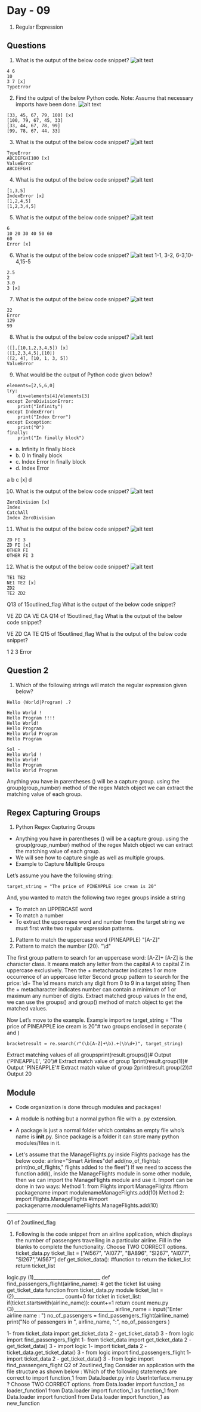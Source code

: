 # Day - 09

1. Regular Expression

## Questions

1. What is the output of the below code snippet?
![alt text](image-7.png)
```
4 6
10
3 7 [x]
TypeError
```

2. Find the output of the below Python code.
Note: Assume that necessary imports have been done.
 ![alt text](image-6.png)
```
[33, 45, 67, 79, 100] [x]
[100, 79, 67, 45, 33]
[33, 44, 67, 78, 99]
[99, 78, 67, 44, 33]
```

3. What is the output of the below code snippet?
![alt text](image-8.png)
``` 
TypeError
ABCDEFGHI100 [x]
ValueError
ABCDEFGHI
``` 
4. What is the output of the below code snippet?
![alt text](image-9.png)
```
[1,3,5]
IndexError [x]
[1,2,4,5]
[1,2,3,4,5]
```

5. What is the output of the below code snippet?
![alt text](image-10.png)
```
6
10 20 30 40 50 60
60
Error [x]
```

6. What is the output of the below code snippet?
 ![alt text](image-11.png)
1-1, 3-2, 6-3,10-4,15-5

```
2.5
2
3.0
3 [x]
```
7. What is the output of the below code snippet?
 ![alt text](image-4.png)

```
22
Error
129
99

```
8. What is the output of the below code snippet?
 ![alt text](image-3.png)
```
([],[10,1,2,3,4,5]) [x]
([1,2,3,4,5],[10])
([2, 4], [10, 1, 3, 5])
ValueError 
```

9. What would be the output of Python code given below?
```
elements=[2,5,6,0]
try:
    div=elements[4]/elements[3]
except ZeroDivisionError:
    print("Infinity")
except IndexError:
    print("Index Error")
except Exception:
    print("0")
finally:
    print("In finally block")
```
- a. Infinity
    In finally block
- b. 0
    In finally block
- c. Index Error
    In finally block
- d. Index Error
 
a
b
c [x]
d

10. What is the output of the below code snippet?
 ![alt text](image-2.png)
```
ZeroDivision [x]
Index
CatchAll
Index ZeroDivision
```
11. What is the output of the below code snippet?
 ![alt text](image-1.png)
```
ZD FI 3
ZD FI [x]
OTHER FI
OTHER FI 3
```

12. What is the output of the below code snippet?
 ![alt text](image.png)

```
TE1 TE2
NE1 TE2 [x]
ZD2
TE2 ZD2
```
Q13 of 15outlined_flag
What is the output of the below code snippet?
 
VE
ZD
CA
VE CA
Q14 of 15outlined_flag
What is the output of the below code snippet?
 
VE
ZD
CA
TE
Q15 of 15outlined_flag
What is the output of the below code snippet?
 
1
2
3
Error

## Question 2

1. Which of the following strings will match the regular expression given below?

```
Hello (World|Program) .?

Hello World !
Hello Program !!!!
Hello World!
Hello Program
Hello World Program
Hello Program

Sol -
Hello World !
Hello World!
Hello Program
Hello World Program
``` 

Anything you have in parentheses () will be a capture group. using the group(group_number) method of the regex Match object we can extract the matching value of each group.


## Regex Capturing Groups
1. Python Regex Capturing Groups
 
- Anything you have in parentheses () will be a capture group. using the group(group_number) method of the regex Match object we can extract the matching value of each group.
- We will see how to capture single as well as multiple groups.
- Example to Capture Multiple Groups

Let’s assume you have the following string:

```
target_string = "The price of PINEAPPLE ice cream is 20"
```
And, you wanted to match the following two regex groups inside a string
- To match an UPPERCASE word
- To match a number
- To extract the uppercase word and number from the target string we must first write two regular expression patterns.
1. Pattern to match the uppercase word (PINEAPPLE) "[A-Z]"
2. Pattern to match the number (20). "\d"

The first group pattern to search for an uppercase word: [A-Z]+
[A-Z] is the character class. It means match any letter from the capital A to capital Z in uppercase exclusively.
Then the + metacharacter indicates 1 or more occurrence of an uppercase letter
Second group pattern to search for the price: \d+
The \d means match any digit from 0 to 9 in a target string
Then the + metacharacter indicates number can contain a minimum of 1 or maximum any number of digits.
Extract matched group values
In the end, we can use the groups() and group() method of match object to get the matched values.
 
Now Let’s move to the example.
Example
import re
target_string = "The price of PINEAPPLE ice cream is 20"# two groups enclosed in separate ( and ) 
```
bracketresult = re.search(r"(\b[A-Z]+\b).+(\b\d+)", target_string)
```
 Extract matching values of all groupsprint(result.groups())# Output ('PINEAPPLE', '20')# Extract match value of group 1print(result.group(1))# Output 'PINEAPPLE'# Extract match value of group 2print(result.group(2))# Output 20


## Module

- Code organization is done through modules and packages!
- A module is nothing but a normal python file with a .py extension.
- A package is just a normal folder which contains an empty file who’s name is __init__.py. Since package is a folder it can store many python modules/files in it.
 

- Let's assume that the ManageFlights.py inside Flights package has the below code:
airline="Smart Airlines"def add(no_of_flights):    print(no_of_flights," flights added to the fleet")
If we need to access the function add(), inside the ManageFlights module in some other module, then we can import the ManageFlights module and use it.
Import can be done in two ways:
Method 1:
from Flights import ManageFlights #from packagename import modulenameManageFlights.add(10)
Method 2:
import Flights.ManageFlights #import packagename.modulenameFlights.ManageFlights.add(10)

<hr>

Q1 of 2outlined_flag
1. Following is the code snippet from an airline application, which displays the number of passengers travelling in a particular airline.
Fill in the blanks to complete the functionality.
Choose TWO CORRECT options.
ticket_data.py
ticket_list = ["AI567", "AI077", "BA896", "SI267", "AI077", "SI267","AI567"]
def get_ticket_data():  #function to return the ticket_list
    return ticket_list
    
logic.py
(1)____________________________
def find_passengers_flight(airline_name):
    # get the ticket list using get_ticket_data function from ticket_data.py module
    ticket_list = (2)_____________________
    count=0
    for ticket in ticket_list:
        if(ticket.startswith(airline_name)):
            count+=1
    return count
menu.py
(3)__________________________________________
airline_name = input("Enter airline name : ")
no_of_passengers = find_passengers_flight(airline_name)
print("No of passengers in ", airline_name, ":", no_of_passengers )
 
1- from ticket_data import get_ticket_data 2 - get_ticket_data() 3 - from logic import find_passengers_flight
1- from ticket_data import get_ticket_data 2 - get_ticket_data() 3 - import logic
1- import ticket_data 2 - ticket_data.get_ticket_data() 3 - from logic import find_passengers_flight
1- import ticket_data 2 - get_ticket_data() 3 - from logic import find_passengers_flight
Q2 of 2outlined_flag
Consider an application with the file structure as shown below :
Which of the following statements are correct to import function_1 from Data.loader.py into UserInterface.menu.py ?
Choose TWO CORRECT options.
from Data.loader import function_1 as loader_function1
from Data.loader import function_1 as function_1
from Data.loader import function1
from Data.loader import function_1 as new_function